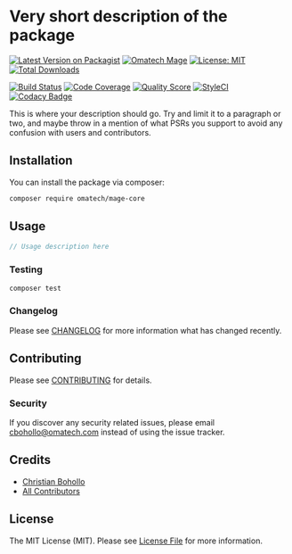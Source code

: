 # Very short description of the package

[![Latest Version on Packagist](https://img.shields.io/packagist/v/omatech/mage-core.svg)](https://packagist.org/packages/omatech/mage-core)
[![Omatech Mage](https://img.shields.io/badge/omatech-mage-blue)](https://github.com/omatech/mage-core)
[![License: MIT](https://img.shields.io/badge/License-MIT-yellow.svg)](https://opensource.org/licenses/MIT)
[![Total Downloads](https://img.shields.io/packagist/dt/omatech/mage-core.svg)](https://packagist.org/packages/omatech/mage-core)

[![Build Status](https://img.shields.io/travis/omatech/mage-core/master.svg)](https://travis-ci.org/omatech/mage-core)
[![Code Coverage](https://scrutinizer-ci.com/g/omatech/mage-core/badges/coverage.png?b=master)](https://scrutinizer-ci.com/g/omatech/mage-core/?branch=master)
[![Quality Score](https://img.shields.io/scrutinizer/g/omatech/mage-core.svg)](https://scrutinizer-ci.com/g/omatech/mage-core)
[![StyleCI](https://github.styleci.io/repos/213258052/shield?branch=master&style=flat)](https://github.styleci.io/repos/213258052)
[![Codacy Badge](https://api.codacy.com/project/badge/Grade/557b93e5d9d54109a0eadd4957ec77b7)](https://www.codacy.com/manual/christian-omatech/mage-core?utm_source=github.com&amp;utm_medium=referral&amp;utm_content=omatech/mage-core&amp;utm_campaign=Badge_Grade)

This is where your description should go. Try and limit it to a paragraph or two, and maybe throw in a mention of what PSRs you support to avoid any confusion with users and contributors.

## Installation

You can install the package via composer:

```bash
composer require omatech/mage-core
```

## Usage

``` php
// Usage description here
```

### Testing

``` bash
composer test
```

### Changelog

Please see [CHANGELOG](CHANGELOG.md) for more information what has changed recently.

## Contributing

Please see [CONTRIBUTING](CONTRIBUTING.md) for details.

### Security

If you discover any security related issues, please email cbohollo@omatech.com instead of using the issue tracker.

## Credits

- [Christian Bohollo](https://github.com/omatech)
- [All Contributors](../../contributors)

## License

The MIT License (MIT). Please see [License File](LICENSE.md) for more information.
